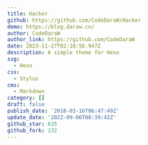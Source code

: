 ```yaml
---
title: Hacker
github: https://github.com/CodeDaraW/Hacker
demo: https://blog.daraw.cn/
author: CodeDaraW
author_link: https://github.com/CodeDaraW
date: 2023-11-27T02:10:56.947Z
description: A simple theme for Hexo
ssg:
  - Hexo
css:
  - Stylus
cms:
  - Markdown
category: []
draft: false
publish_date: '2016-03-16T06:47:49Z'
update_date: '2022-09-06T08:39:42Z'
github_star: 635
github_fork: 132
---
```

